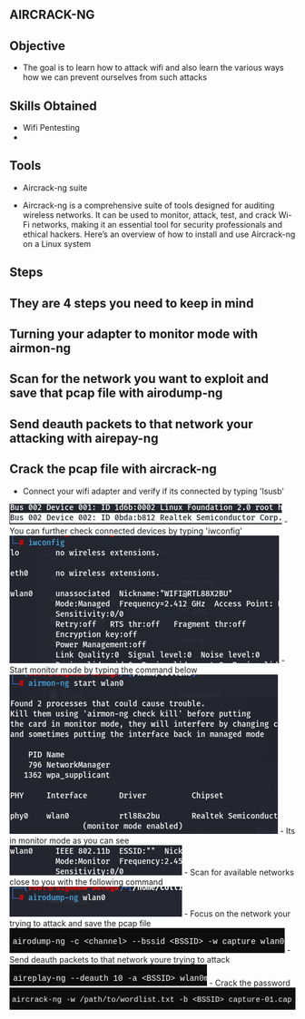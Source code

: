 ## AIRCRACK-NG
## Objective 
- The goal is to learn how to attack wifi and also learn the various ways how we can prevent ourselves from such attacks
## Skills Obtained 
- Wifi Pentesting
- 
## Tools
- Aircrack-ng suite
  
- Aircrack-ng is a comprehensive suite of tools designed for auditing wireless networks. It can be used to monitor, attack, test, and crack Wi-Fi networks, making it an essential tool for security professionals and ethical hackers. Here’s an overview of how to install and use Aircrack-ng on a Linux system

## Steps
## They are 4 steps you need to keep in mind
## Turning your adapter to monitor mode with airmon-ng
## Scan for the network you want to exploit and save that pcap file with airodump-ng
## Send deauth packets to that network your attacking with airepay-ng
## Crack the pcap file with aircrack-ng
- Connect your wifi adapter and verify if its connected by typing 'lsusb'
<img src="https://github.com/collinsbigomba/Wifi/blob/main/image/crack.png" />
- You can further check connected devices by typing 'iwconfig'
<img src="https://github.com/collinsbigomba/Wifi/blob/main/image/crack1.png" />
- Start monitor mode by typing the command below
<img src="https://github.com/collinsbigomba/Wifi/blob/main/image/crack2.png" />
- Its in monitor mode as you can see
<img src="https://github.com/collinsbigomba/Wifi/blob/main/image/crack3.png" />
- Scan for available networks close to you with the following command
<img src="https://github.com/collinsbigomba/Wifi/blob/main/image/crack4.png" />
- Focus on the network your trying to attack and save the pcap file
<img src="https://github.com/collinsbigomba/Wifi/blob/main/image/crack7.png" />
- Send deauth packets to that network youre trying to attack
<img src="https://github.com/collinsbigomba/Wifi/blob/main/image/crack8.png" />
- Crack the password 
<img src="https://github.com/collinsbigomba/Wifi/blob/main/image/crack9.png" />


